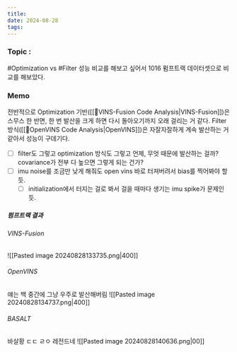 ```yaml
---
title: 
date: 2024-08-28
tags:
---
```


### Topic :
#Optimization vs #Filter
성능 비교를 해보고 싶어서 1016 펌프트랙 데이터셋으로 비교를 해보았다.

### Memo
전반적으로 Optimization 기반([[🧩VINS-Fusion Code Analysis|VINS-Fusion]])은 스무스 한 반면, 한 번 발산을 크게 하면 다시 돌아오기까지 오래 걸리는 거 같다.
Filter 방식([[🧩OpenVINS Code Analysis|OpenVINS]])은 자잘자잘하게 계속 발산하는 거 같아서 성능이 구데기다. 

- [ ] filter도 그렇고 optimization 방식도 그렇고 언제, 무엇 때문에 발산하는 걸까? covariance가 전부 다 높으면 그렇게 되는 건가?
- [ ] imu noise를 조금만 낮게 해줘도 open vins 바로 터져버려서 bias를 찍어봐야 할 듯.
	- [ ] initialization에서 터지는 걸로 봐서 걸을 때마다 생기는 imu spike가 문제인 듯.

##### 펌프트랙 결과
###### VINS-Fusion

![[Pasted image 20240828133735.png|400]] 
###### OpenVINS
얘는 백 중간에 그냥 우주로 발산해버림
![[Pasted image 20240828134737.png|400]]

###### BASALT
바살황 ㄷㄷ ㄹㅇ 레전드네
![[Pasted image 20240828140636.png|00]]


